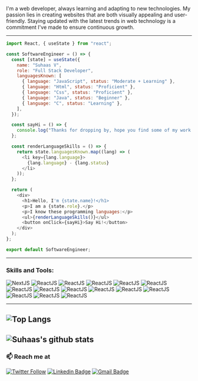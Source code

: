 I'm a web developer, always learning and adapting to new technologies. My passion lies in creating websites that are both visually appealing and user-friendly. Staying updated with the latest trends in web technology is a commitment I've made to ensure continuous growth.

---

```javascript
import React, { useState } from "react";

const SoftwareEngineer = () => {
  const [state] = useState({
    name: "Suhaas V",
    role: "Full Stack Developer",
    languagesKnown: [
      { language: "JavaScript", status: "Moderate + Learning" },
      { language: "Html", status: "Proficient" },
      { language: "Css", status: "Proficient" },
      { language: "Java", status: "Beginner" },
      { language: "C", status: "Learning" },
    ],
  });

  const sayHi = () => {
    console.log("Thanks for dropping by, hope you find some of my work interesting.");
  };

  const renderLanguageSkills = () => {
    return state.languagesKnown.map((lang) => (
      <li key={lang.language}>
        {lang.language} - {lang.status}
      </li>
    ));
  };

  return (
    <div>
      <h1>Hello, I'm {state.name}!</h1>
      <p>I am a {state.role}.</p>
      <p>I know these programming languages:</p>
      <ul>{renderLanguageSkills()}</ul>
      <button onClick={sayHi}>Say Hi!</button>
    </div>
  );
};

export default SoftwareEngineer;
```
---

### Skills and Tools:
![NextJS](https://img.shields.io/badge/NextJS-black?style=for-the-badge&logo=next.js&logoColor=white)
![ReactJS](https://img.shields.io/badge/ReactJS-black?style=for-the-badge&logo=react&logoColor=#61DAFB)
![ReactJS](https://img.shields.io/badge/React-black?style=for-the-badge&logo=figma&logoColor=#F24E1E)
![ReactJS](https://img.shields.io/badge/VS_Code-black?style=for-the-badge&logo=visualstudiocode&logoColor=#007ACC)
![ReactJS](https://img.shields.io/badge/Android_Studio-black?style=for-the-badge&logo=androidstudio&logoColor=#3DDC84)
![ReactJS](https://img.shields.io/badge/HTML5-black?style=for-the-badge&logo=html5&logoColor=#E34F26)
![ReactJS](https://img.shields.io/badge/CSS3-black?style=for-the-badge&logo=css3&logoColor=#1572B6)
![ReactJS](https://img.shields.io/badge/JavaScript-black?style=for-the-badge&logo=javascript&logoColor=#F7DF1E)
![ReactJS](https://img.shields.io/badge/TypeScript-black?style=for-the-badge&logo=typescript&logoColor=#3178C6)
![ReactJS](https://img.shields.io/badge/NPM-black?style=for-the-badge&logo=npm&logoColor=#CB3837)
![ReactJS](https://img.shields.io/badge/Git-black?style=for-the-badge&logo=git&logoColor=#F05032)
![ReactJS](https://img.shields.io/badge/Github-black?style=for-the-badge&logo=github&logoColor=#181717)
![ReactJS](https://img.shields.io/badge/Vite-black?style=for-the-badge&logo=vite&logoColor=#646CFF)
![ReactJS](https://img.shields.io/badge/NodeJS-black?style=for-the-badge&logo=nodedotjs&logoColor=#339933)
![ReactJS](https://img.shields.io/badge/ExpressJS-black?style=for-the-badge&logo=express&logoColor=#000000)

---

![Top Langs](https://github-readme-stats.vercel.app/api/top-langs/?username=suhaasvijay&layout=compact&theme=dark&hide_border=true)
---

![Suhaas's github stats](https://github-readme-stats.vercel.app/api?username=suhaasvijay&show_icons=true&hide_border=true&theme=dark)
---
### 📫 Reach me at 
[![Twitter Follow](https://img.shields.io/twitter/follow/suhaas_v10?style=social)](https://twitter.com/suhaas_v10)
[![Linkedin Badge](https://img.shields.io/badge/-suhaasv7-blue?style=flat-square&logo=Linkedin&logoColor=white&link=https://www.linkedin.com/in/harshkumarkhatri/)](https://www.linkedin.com/in/suhaasv7/)
[![Gmail Badge](https://img.shields.io/badge/-suhaasvijay7@gmail.com-c14438?style=flat-square&logo=Gmail&logoColor=white&link=mailto:mailharshkhatri@gmail.com)](mailto:suhaasvijay7@gmail.com)
